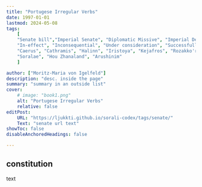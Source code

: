 ```yaml
---
title: "Portugese Irregular Verbs" 
date: 1997-01-01
lastmod: 2024-05-08
tags:
    [
    "Senate bill","Imperial Senate", "Diplomatic Missive", "Imperial Decree", "Governmental Announcement",
    "In-effect", "Inconsequential", "Under consideration", "Successfully Enacted", "Amended", "Superceded", "Archived", 
    "Caerus", "Cathramis", "Halinn", "Iristoya", "Kejafros", "Rozakko'ra", "Talasi", "Tanragh", "Tiberia",
    "Soralae", "Hou Zhanaland", "Arushinim"
    ]

author: ["Moritz-Maria von Igelfeld"]
description: "desc. inside the page"
summary: "summary in an outside list"
cover:
    # image: "book1.png"
    alt: "Portugese Irregular Verbs"
    relative: false
editPost:
    URL: "https://ljukkti.github.io/sorali-codex/tags/senate/" 
    Text: "senate url text"
showToc: false
disableAnchoredHeadings: false

---
```


## constitution
text